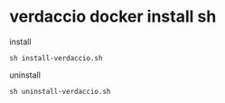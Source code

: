 # verdaccio docker install sh

install 

`
sh install-verdaccio.sh
`

uninstall

`
sh uninstall-verdaccio.sh
`


